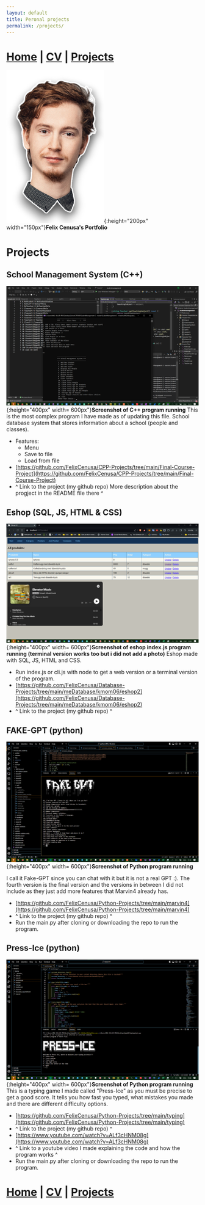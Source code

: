 ```yaml
---
layout: default
title: Peronal projects
permalink: /projects/
---
```

# [Home](/portfolio) | [CV](/portfolio/cv/) | [Projects](/portfolio/projects/)
![Logo](/assets/img/me.png){:height="200px" width="150px"}**Felix Cenusa's Portfolio**

# Projects

## School Management System (C++)
![schoolmgmt](/assets/img/schoolmanagementss.png){:height="400px" width= 600px"}**Screenshot of C++ program running**
This is the most complex program I have made as of updating this file.
School database system that stores information about a school (people and classes).
- Features:
    - Menu
    - Save to file
    - Load from file
- [https://github.com/FelixCenusa/CPP-Projects/tree/main/Final-Course-Project](https://github.com/FelixCenusa/CPP-Projects/tree/main/Final-Course-Project)
- ^ Link to the project (my github repo) More description about the progject in the README file there ^

## Eshop (SQL, JS, HTML & CSS)
![eshop](/assets/img/eshopss.png){:height="400px" width= 600px"}**Screenshot of eshop index.js program running (terminal version works too but i did not add a photo)**
Eshop made with SQL, JS, HTML and CSS.
- Run index.js or cli.js with node to get a web version or a terminal version of the program.
- [https://github.com/FelixCenusa/Database-Projects/tree/main/meDatabase/kmom06/eshop2](https://github.com/FelixCenusa/Database-Projects/tree/main/meDatabase/kmom06/eshop2)
- ^ Link to the project (my github repo) ^

## FAKE-GPT (python)
![fakegpt](/assets/img/fakegptss.png){:height="400px" width= 600px"}**Screenshot of Python program running**

I call it Fake-GPT since you can chat with it but it is not a real GPT :). The fourth version is the final version and the versions in between I did not include as they just add more features that Marvin4 already has.
- [https://github.com/FelixCenusa/Python-Projects/tree/main/marvin4](https://github.com/FelixCenusa/Python-Projects/tree/main/marvin4)
- ^ Link to the project (my github repo) ^
- Run the main.py after cloning or downloading the repo to run the program.

## Press-Ice (python)
![pressice](/assets/img/pressicess.png){:height="400px" width= 600px"}**Screenshot of Python program running**
This is a typing game I made called "Press-Ice" as you must be precise to get a good score. 
It tells you how fast you typed, what mistakes you made and there are different difficulty options.
- [https://github.com/FelixCenusa/Python-Projects/tree/main/typing](https://github.com/FelixCenusa/Python-Projects/tree/main/typing)
- ^ Link to the project (my github repo) ^
- [https://www.youtube.com/watch?v=ALf3cHNM08g](https://www.youtube.com/watch?v=ALf3cHNM08g)
- ^ Link to a youtube video I made explaining the code and how the program works ^
- Run the main.py after cloning or downloading the repo to run the program.

# [Home](/portfolio) | [CV](/portfolio/cv/) | [Projects](/portfolio/projects/)
